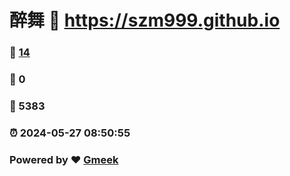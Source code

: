 # 醉舞 :link: https://szm999.github.io 
### :page_facing_up: [14](https://szm999.github.io/tag.html) 
### :speech_balloon: 0 
### :hibiscus: 5383 
### :alarm_clock: 2024-05-27 08:50:55 
### Powered by :heart: [Gmeek](https://github.com/Meekdai/Gmeek)
